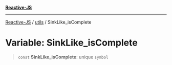 [**Reactive-JS**](../../README.md)

***

[Reactive-JS](../../README.md) / [utils](../README.md) / SinkLike\_isComplete

# Variable: SinkLike\_isComplete

> `const` **SinkLike\_isComplete**: unique `symbol`
